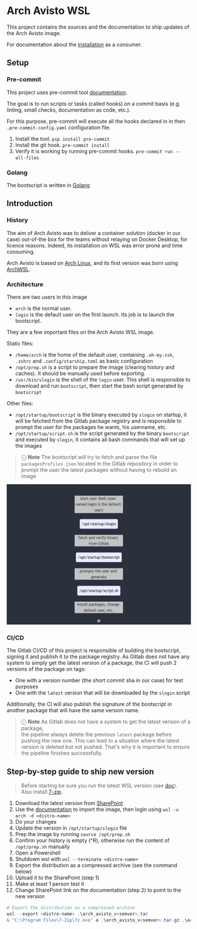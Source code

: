 # Arch Avisto WSL

This project contains the sources and the documentation to ship updates of the
Arch Avisto image.

For documentation about the [installation](https://advans-group.atlassian.net/wiki/spaces/DS/pages/2919563271/WSL+2+Get+started#%F0%9F%86%95-Import-Avisto-image-[Recommended]) as a consumer.

## Setup

### Pre-commit

This project uses pre-commit tool [documentation](https://pre-commit.com/).

The goal is to run scripts or tasks (called hooks) on a commit basis
(e.g. linting, small checks, documentation as code, etc.).

For this purpose, pre-commit will execute all the hooks declared in in then
`.pre-commit-config.yaml` configuration file.

1. Install the tool. `pip install pre-commit`
2. Install the git hook. `pre-commit install`
3. Verify it is working by running pre-commit hooks. `pre-commit run --all-files`

### Golang

The bootscript is written in [Golang](https://golang.org/)

## Introduction

### History

The aim of Arch Avisto was to deliver a container solution (docker in our case)
out-of-the box for the teams without relaying on Docker Desktop,
for licence reasons. Indeed, its installation on WSL was error prone and time consuming.

Arch Avisto is based on [Arch Linux](https://archlinux.org/), and its first
version was born using [ArchWSL](https://github.com/yuk7/ArchWSL).

### Architecture

There are two users in this image

- `arch` is the normal user.
- `login` is the default user on the first launch. Its job is to launch the bootscript.

They are a few important files on the Arch Avisto WSL image.

Static files:

- `/home/arch` is the home of the default user, containing `.oh-my-zsh`,
  `.zshrc` and `.config/starship.toml` as basic configuration
- `/opt/prep.sh` is a script to prepare the image (clearing history and caches). It should be manually used before exporting.
- `/usr/bin/slogin` is the shell of the `login` user. This shell is responsible to download and run `bootscript`, then start the bash script generated by `bootscript`

Other files:

- `/opt/startup/bootscript` is the binary executed by `slogin`
  on startup, it will be fetched from the Gitlab package registry and is
  responsible to prompt the user for the packages he wants, his username, etc.
- `/opt/startup/script.sh` is the script generated by the binary `bootscript` and executed by `slogin`, it contains all bash commands that will set up the images

> ⓘ **Note**
> The bootscript will try to fetch and parse the file `packagesProfiles.json`
> located in the Gitlab repository in order to prompt the user the latest
> packages without having to rebuild an image

![](./mermaid.png)

### CI/CD

The Gitlab CI/CD of this project is responsible of building the bootscript,
signing it and publish it to the package registry.
As Gitlab does not have any system to simply get the latest version of a package,
the CI will push 2 versions of the package on tags:

- One with a version number (the short commit sha in our case) for test purposes
- One with the `latest` version that will be downloaded by the `slogin` script

Additionally, the CI will also publish the signature of the bootscript in
another package that will have the same version name.

> ⓘ **Note**
> As Gitlab does not have a system to get the latest version of a package, \
> the pipeline always delete the previous `latest` package before pushing the new one.
> This can lead to a situation where the latest version is deleted but not pushed.
> That's why it is important to ensure the pipeline finishes successfully.

## Step-by-step guide to ship new version

> Before starting be sure you run the latest WSL version (see [doc](https://advans-group.atlassian.net/wiki/spaces/DS/pages/2919563271/WSL+2+Get+started#Install%2FUpdate-WSL-2)). \
> Also install [7-zip](https://www.7-zip.org/).

1. Download the latest version from [SharePoint](https://groupadvans.sharepoint.com/:f:/s/DevOpsSupport/ErkpQpmnXEtNnZbT5MnMVE8BOESKO38rK_BXh-luBE0gTA?e=6HTMM0)
2. Use the [documentation](https://advans-group.atlassian.net/wiki/spaces/DS/pages/2919563271/WSL+2+Get+started#%F0%9F%86%95-Import-Avisto-image-[Recommended])
   to import the image, then login using `wsl -u arch -d <distro-name>`
3. Do your changes
4. Update the version in `/opt/startup/slogin` file
5. Prep the image by running `source /opt/prep.sh`
6. Confirm your history is empty (^R), otherwise run the content of `/opt/prep.sh` manually
7. Open a Powershell
8. Shutdown wsl with `wsl --terminate <distro-name>`
9. Export the distribution as a compressed archive (see the command below)
10. Upload it to the SharePoint (step 1)
11. Make at least 1 person test it
12. Change SharePoint link on the documentation (step 2) to point to the new version

```powershell
# Export the distribution as a compressed archive
wsl --export <distro-name> .\arch_avisto_v<semver>.tar
& "C:\Program Files\7-Zip\7z.exe" a .\arch_avisto_v<semver>.tar.gz .\arch_avisto_v<semver>.tar
```
